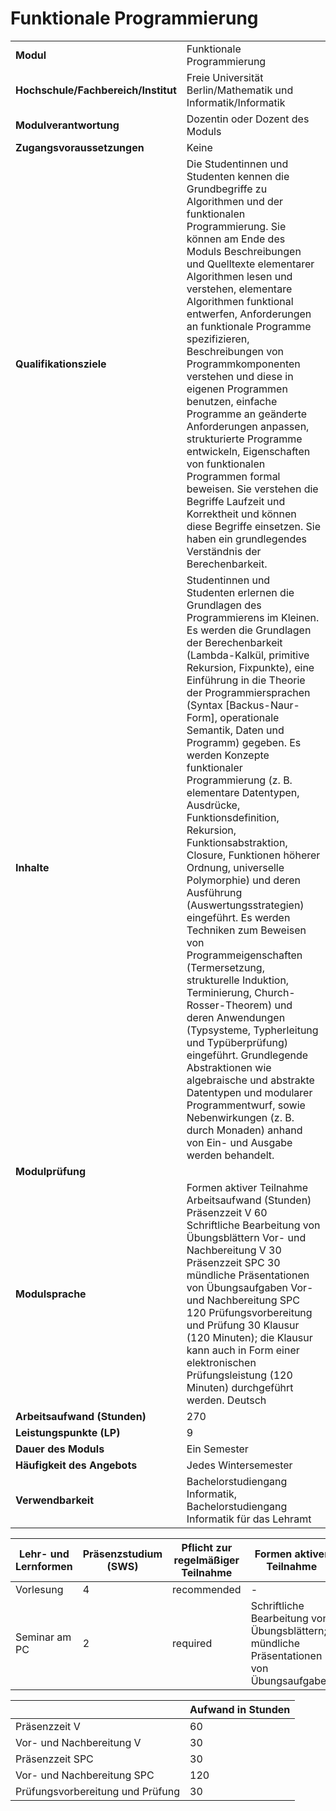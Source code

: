 # Funktionale Programmierung

| | |
|-|-|
|**Modul**                           | Funktionale Programmierung |
|**Hochschule/Fachbereich/Institut** | Freie Universität Berlin/Mathematik und Informatik/Informatik |
|**Modulverantwortung**              | Dozentin oder Dozent des Moduls |
|**Zugangsvoraussetzungen**          | Keine |
|**Qualifikationsziele**             | Die Studentinnen und Studenten kennen die Grundbegriffe zu Algorithmen und der funktionalen Programmierung. Sie können am Ende des Moduls Beschreibungen und Quelltexte elementarer Algorithmen lesen und verstehen, elementare Algorithmen funktional entwerfen, Anforderungen an funktionale Programme spezifizieren, Beschreibungen von Programmkomponenten verstehen und diese in eigenen Programmen benutzen, einfache Programme an geänderte Anforderungen anpassen, strukturierte Programme entwickeln, Eigenschaften von funktionalen Programmen formal beweisen. Sie verstehen die Begriffe Laufzeit und Korrektheit und können diese Begriffe einsetzen. Sie haben ein grundlegendes Verständnis der Berechenbarkeit. |
|**Inhalte**                         | Studentinnen und Studenten erlernen die Grundlagen des Programmierens im Kleinen. Es werden die Grundlagen der Berechenbarkeit (Lambda-Kalkül, primitive Rekursion, Fixpunkte), eine Einführung in die Theorie der Programmiersprachen (Syntax [Backus-Naur-Form], operationale Semantik, Daten und Programm) gegeben. Es werden Konzepte funktionaler Programmierung (z. B. elementare Datentypen, Ausdrücke, Funktionsdefinition, Rekursion, Funktionsabstraktion, Closure, Funktionen höherer Ordnung, universelle Polymorphie) und deren Ausführung (Auswertungsstrategien) eingeführt. Es werden Techniken zum Beweisen von Programmeigenschaften (Termersetzung, strukturelle Induktion, Terminierung, Church-Rosser-Theorem) und deren Anwendungen (Typsysteme, Typherleitung und Typüberprüfung) eingeführt. Grundlegende Abstraktionen wie algebraische und abstrakte Datentypen und modularer Programmentwurf, sowie Nebenwirkungen (z. B. durch Monaden) anhand von Ein- und Ausgabe werden behandelt. |
|**Modulprüfung**                    |  |
|**Modulsprache**                    | Formen aktiver Teilnahme Arbeitsaufwand (Stunden) Präsenzzeit V 60 Schriftliche Bearbeitung von Übungsblättern Vor- und Nachbereitung V 30 Präsenzzeit SPC 30 mündliche Präsentationen von Übungsaufgaben Vor- und Nachbereitung SPC 120 Prüfungsvorbereitung und Prüfung 30 Klausur (120 Minuten); die Klausur kann auch in Form einer elektronischen Prüfungsleistung (120 Minuten) durchgeführt werden. Deutsch |
|**Arbeitsaufwand (Stunden)**        | 270|
|**Leistungspunkte (LP)**            | 9 |
|**Dauer des Moduls**                | Ein Semester |
|**Häufigkeit des Angebots**         | Jedes Wintersemester |
|**Verwendbarkeit**                  | Bachelorstudiengang Informatik, Bachelorstudiengang Informatik für das Lehramt |

| Lehr- und Lernformen | Präsenzstudium <br> (SWS) | Pflicht zur regelmäßiger Teilnahme | Formen aktiver Teilnahme |
| ---------------------|---------------------------|------------------------------------|------------------------- |
| Vorlesung | 4 | recommended | - |
| Seminar am PC | 2 | required | Schriftliche Bearbeitung von Übungsblättern; mündliche Präsentationen von Übungsaufgaben |

|   | Aufwand in Stunden |
| - |--------------------|
| Präsenzzeit V | 60 |
| Vor- und Nachbereitung V | 30 |
| Präsenzzeit SPC | 30 |
| Vor- und Nachbereitung SPC | 120 |
| Prüfungsvorbereitung und Prüfung | 30 |

